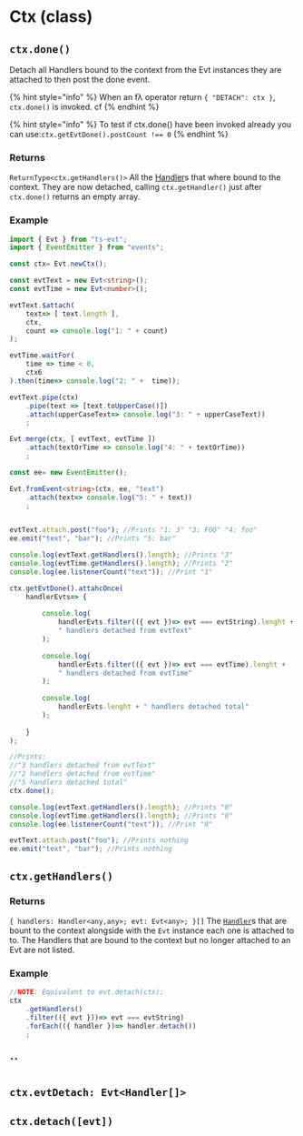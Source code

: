 # Ctx \(class\)

## `ctx.done()`

Detach all Handlers bound to the context from the Evt instances they are attached to then post the done event.

{% hint style="info" %}
When an fλ operator return `{ "DETACH": ctx }`, `ctx.done()` is invoked. cf
{% endhint %}

{% hint style="info" %}
To test if ctx.done\(\) have been invoked already you can use:`ctx.getEvtDone().postCount !== 0`
{% endhint %}

### Returns 

`ReturnType<ctx.getHandlers()>` All the [Handler](https://docs.ts-evt.dev/api/handler)s that where bound to the context. They are now detached, calling `ctx.getHandler()` just after `ctx.done()` returns an empty array.

### Example

```typescript
import { Evt } from "ts-evt";
import { EventEmitter } from "events";

const ctx= Evt.newCtx();

const evtText = new Evt<string>();
const evtTime = new Evt<number>();

evtText.$attach(
    text=> [ text.length ],
    ctx, 
    count => console.log("1: " + count)
);

evtTime.waitFor(
    time => time < 0,
    ctx6
).then(time=> console.log("2: " +  time));

evtText.pipe(ctx)
    .pipe(text => [text.toUpperCase()])
    .attach(upperCaseText=> console.log("3: " + upperCaseText))
    ;

Evt.merge(ctx, [ evtText, evtTime ])
    .attach(textOrTime => console.log("4: " + textOrTime))
    ;

const ee= new EventEmitter();

Evt.fromEvent<string>(ctx, ee, "text")
    .attach(text=> console.log("5: " + text))
    ;


evtText.attach.post("foo"); //Prints "1: 3" "3: FOO" "4: foo"
ee.emit("text", "bar"); //Prints "5: bar"

console.log(evtText.getHandlers().length); //Prints "3"
console.log(evtTime.getHandlers().length); //Prints "2"
console.log(ee.listenerCount("text")); //Print "1"

ctx.getEvtDone().attahcOnce(
    handlerEvts=> {
    
        console.log(
            handlerEvts.filter(({ evt })=> evt === evtString).lenght +
            " handlers detached from evtText"
        );
        
        console.log(
            handlerEvts.filter(({ evt })=> evt === evtTime).lenght +
            " handlers detached from evtTime"
        );
        
        console.log(
            handlerEvts.lenght + " handlers detached total"
        );
        
    }
);

//Prints:
//"3 handlers detached from evtText"
//"2 handlers detached from evtTime"
//"5 handlers detached total"
ctx.done();

console.log(evtText.getHandlers().length); //Prints "0"
console.log(evtTime.getHandlers().length); //Prints "0"
console.log(ee.listenerCount("text")); //Print "0"

evtText.attach.post("foo"); //Prints nothing
ee.emit("text", "bar"); //Prints nothing
```

## `ctx.getHandlers()`

### Returns

`{ handlers: Handler<any,any>; evt: Evt<any>; }[]` The [`Handler`](https://docs.ts-evt.dev/api/handler)s that are bount to the context alongside with the `Evt` instance each one is attached to to. The Handlers that are bound to the context but no longer attached to an Evt are not listed.

### Example

```typescript
//NOTE: Equivalent to evt.detach(ctx);
ctx
    .getHandlers()
    .filter(({ evt }))=> evt === evtString)
    .forEach(({ handler })=> handler.detach())
    ;

```



## \`\`

## `ctx.evtDetach: Evt<Handler[]>`

## `ctx.detach([evt])`

